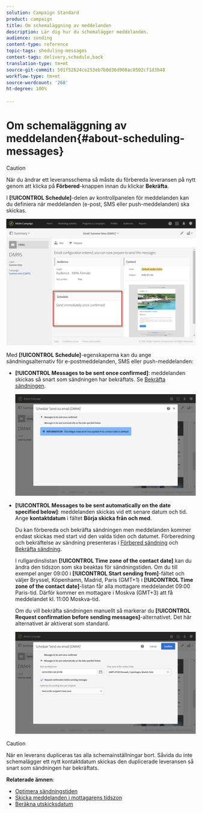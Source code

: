 ```yaml
---
solution: Campaign Standard
product: campaign
title: Om schemaläggning av meddelanden
description: Lär dig hur du schemalägger meddelanden.
audience: sending
content-type: reference
topic-tags: sheduling-messages
context-tags: delivery,schedule,back
translation-type: tm+mt
source-git-commit: 501f52624ce253eb7b0d36d908ac8502cf1d3b48
workflow-type: tm+mt
source-wordcount: '268'
ht-degree: 100%

---
```



# Om schemaläggning av meddelanden{#about-scheduling-messages}

>[!CAUTION]
>
>När du ändrar ett leveransschema så måste du förbereda leveransen på nytt genom att klicka på **Förbered**-knappen innan du klickar **Bekräfta**.

I **[!UICONTROL Schedule]**-delen av kontrollpanelen för meddelanden kan du definiera när meddelanden (e-post, SMS eller push-meddelanden) ska skickas.

![](assets/delivery_dashboard.png)

Med **[!UICONTROL Schedule]**-egenskaperna kan du ange sändningsalternativ för e-postmeddelanden, SMS eller push-meddelanden:

* **[!UICONTROL Messages to be sent once confirmed]**: meddelanden skickas så snart som sändningen har bekräftats.    Se [Bekräfta sändningen](../../sending/using/confirming-the-send.md).

   ![](assets/delivery_planning_1.png)

* **[!UICONTROL Messages to be sent automatically on the date specified below]**: meddelanden skickas vid ett senare datum och tid.  Ange **kontaktdatum** i fältet **Börja skicka från och med**.

   Du kan förbereda och bekräfta sändningen men meddelanden kommer endast skickas med start vid den valda tiden och datumet.        Förberedning och bekräftelse av sändning presenteras i [Förbered sändning](../../sending/using/preparing-the-send.md) och [Bekräfta sändning](../../sending/using/confirming-the-send.md).

   I rullgardinslistan **[!UICONTROL Time zone of the contact date]** kan du ändra den tidszon som ska beaktas för sändningstiden.                                                                Om du till exempel anger 09:00 i **[!UICONTROL Start sending from]**-fältet och väljer Bryssel, Köpenhamn, Madrid, Paris (GMT+1) i **[!UICONTROL Time zone of the contact date]**-listan får alla mottagare meddelandet 09:00 Paris-tid.                                Därför kommer en mottagare i Moskva (GMT+3) att få meddelandet kl. 11:00 Moskva-tid.

   Om du vill bekräfta sändningen manuellt så markerar du **[!UICONTROL Request confirmation before sending messages]**-alternativet.    Det här alternativet är aktiverat som standard.

   ![](assets/delivery_planning.png)

>[!CAUTION]
>
>När en leverans dupliceras tas alla schemainställningar bort.        Såvida du inte schemalägger ett nytt kontaktdatum skickas den duplicerade leveransen så snart som sändningen har bekräftats.

**Relaterade ämnen**:

* [Optimera sändningstiden](../../sending/using/optimizing-the-sending-time.md)
* [Skicka meddelanden i mottagarens tidszon](../../sending/using/sending-messages-at-the-recipient-s-time-zone.md)
* [Beräkna utskicksdatum](../../sending/using/computing-the-sending-date.md)


